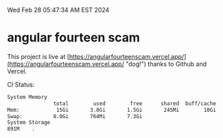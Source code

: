 Wed Feb 28 05:47:34 AM EST 2024

# angular fourteen scam


This project is live at [https://angularfourteenscam.vercel.app/](https://angularfourteenscam.vercel.app/ "dog!") thanks to Github and Vercel.

CI Status: 

```bash
System Memory
               total        used        free      shared  buff/cache   available
Mem:            15Gi       3.8Gi       1.5Gi       245Mi        10Gi        11Gi
Swap:          8.0Gi       764Mi       7.3Gi
System Storage
891M	.
```
```bash
